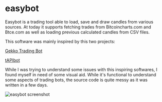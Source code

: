 easybot
=======

Easybot is a trading tool able to load, save and draw candles from various sources. At today it supports fetching trades from Bitcoincharts.com and Btce.com as well as loading previous calculated candles from CSV files.

This software was mainly inspired by this two projects:

[Gekko Trading Bot](https://github.com/askmike/gekko)

[tAPIbot](https://github.com/askmike/gekko)

While I was trying to understand some issues with this inspiring softwares, I found myself in need of some visual aid. While it's functional to understand some aspects of trading bots, the source code is quite messy as it was written in a few days.

![easybot screenshot](https://raw.github.com/codingdna2/easybot/master/easybot/images/Screenshot01.png "Easybot")